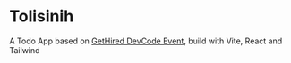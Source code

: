 # Tolisinih

A Todo App based on [GetHired DevCode Event](https://blog.gethired.id/devcode-challenge-1st/), build with Vite, React and Tailwind
